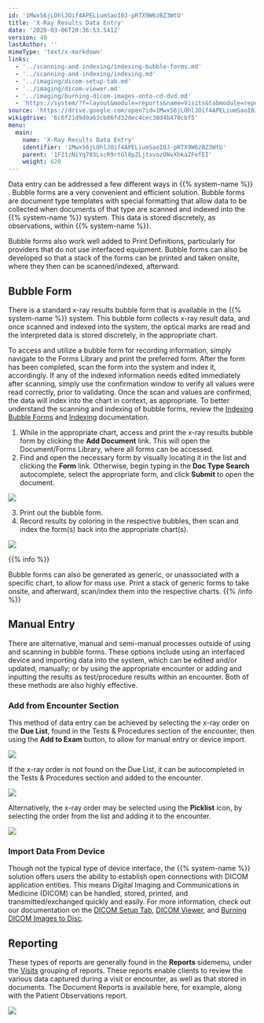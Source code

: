 ```yaml
---
id: '1MwxS6jLOhlJOif4APELiumSaoI0J-pRTX9W6zBZ3WtU'
title: 'X-Ray Results Data Entry'
date: '2020-03-06T20:36:53.541Z'
version: 40
lastAuthor: ''
mimeType: 'text/x-markdown'
links:
  - '../scanning-and-indexing/indexing-bubble-forms.md'
  - '../scanning-and-indexing/indexing.md'
  - '../imaging/dicom-setup-tab.md'
  - '../imaging/dicom-viewer.md'
  - '../imaging/burning-dicom-images-onto-cd-dvd.md'
  - 'https://system/?f=layout&module=reports&name=Visits&tabmodule=reports&t=Visits&tabmodule=reports&tabselect=Visits'
source: 'https://drive.google.com/open?id=1MwxS6jLOhlJOif4APELiumSaoI0J-pRTX9W6zBZ3WtU'
wikigdrive: '6c6f21d9d0a63cb86fd32dec4cec30d4b470cbf5'
menu:
  main:
    name: 'X-Ray Results Data Entry'
    identifier: '1MwxS6jLOhlJOif4APELiumSaoI0J-pRTX9W6zBZ3WtU'
    parent: '1F21zNiYq703LscR9rtGl8pZLjtxvozONvXhkaZFefEI'
    weight: 620
---
```

Data entry can be addressed a few different ways in {{% system-name %}} . Bubble forms are a very convenient and efficient solution. Bubble forms are document type templates with special formatting that allow data to be collected when documents of that type are scanned and indexed into the {{% system-name %}} system. This data is stored discretely, as observations, within {{% system-name %}}.

Bubble forms also work well added to Print Definitions, particularly for providers that do not use interfaced equipment. Bubble forms can also be developed so that a stack of the forms can be printed and taken onsite, where they then can be scanned/indexed, afterward.
  
## Bubble Form  
  
There is a standard x-ray results bubble form that is available in the {{% system-name %}} system. This bubble form collects x-ray result data, and once scanned and indexed into the system, the optical marks are read and the interpreted data is stored discretely, in the appropriate chart.

To access and utilize a bubble form for recording information, simply navigate to the Forms Library and print the preferred form. After the form has been completed, scan the form into the system and index it, accordingly. If any of the indexed information needs edited immediately after scanning, simply use the confirmation window to verify all values were read correctly, prior to validating. Once the scan and values are confirmed, the data will index into the chart in context, as appropriate. To better understand the scanning and indexing of bubble forms, review the [Indexing Bubble Forms](../scanning-and-indexing/indexing-bubble-forms.md) and [Indexing](../scanning-and-indexing/indexing.md) documentation.
1. While in the appropriate chart, access and print the x-ray results bubble form by clicking the <strong>Add Document</strong> link. This will open the Document/Forms Library, where all forms can be accessed.
2. Find and open the necessary form by visually locating it in the list and clicking the <strong>Form</strong> link. Otherwise, begin typing in the <strong>Doc Type Search</strong> autocomplete, select the appropriate form, and click <strong>Submit</strong> to open the document.
  
![](../x-ray-results-data-entry.assets/b20620034a1e2e749389598673fedfef.png)  

3. Print out the bubble form.
4. Record results by coloring in the respective bubbles, then scan and index the form(s) back into the appropriate chart(s).
  
![](../x-ray-results-data-entry.assets/ddacdb3fd2d74a5fc7157f9fdbc233a9.png)  

{{% info %}}

Bubble forms can also be generated as generic, or unassociated with a specific chart, to allow for mass use. Print a stack of generic forms to take onsite, and afterward, scan/index them into the respective charts.
{{% /info %}}
  
## Manual Entry  

There are alternative, manual and semi-manual processes outside of using and scanning in bubble forms. These options include using an interfaced device and importing data into the system, which can be edited and/or updated, manually; or by using the appropriate encounter or adding and inputting the results as test/procedure results within an encounter. Both of these methods are also highly effective.
  
### Add from Encounter Section  

This method of data entry can be achieved by selecting the x-ray order on the **Due List**, found in the Tests & Procedures section of the encounter, then using the **Add to Exam** button, to allow for manual entry or device import.
  
![](../x-ray-results-data-entry.assets/597abd62e618f8bdf74ccce338b8c3f6.png)  

If the x-ray order is not found on the Due List, it can be autocompleted in the Tests & Procedures section and added to the encounter.
  
![](../x-ray-results-data-entry.assets/69dc2c32a17f010f74ef38c6e9b83db4.png)  

Alternatively, the x-ray order may be selected using the **Picklist** icon, by selecting the order from the list and adding it to the encounter.
  
![](../x-ray-results-data-entry.assets/776dd760b786fb68e2bb11d513be5525.png)  

  
### Import Data From Device  

Though not the typical type of device interface, the {{% system-name %}} solution offers users the ability to establish open connections with DICOM application entities. This means Digital Imaging and Communications in Medicine (DICOM) can be handled, stored, printed, and transmitted/exchanged quickly and easily. For more information, check out our documentation on the [DICOM Setup Tab](../imaging/dicom-setup-tab.md), [DICOM Viewer](../imaging/dicom-viewer.md), and [Burning DICOM Images to Disc](../imaging/burning-dicom-images-onto-cd-dvd.md).
  
## Reporting  

These types of reports are generally found in the **Reports** sidemenu, under the [Visits](https://system/?f=layout&module=reports&name=Visits&tabmodule=reports&t=Visits&tabmodule=reports&tabselect=Visits) grouping of reports. These reports enable clients to review the various data captured during a visit or encounter, as well as that stored in documents. The Document Reports is available here, for example, along with the Patient Observations report.
  
![](../x-ray-results-data-entry.assets/8963a7cbcad05e622538f80636491b02.png)  

